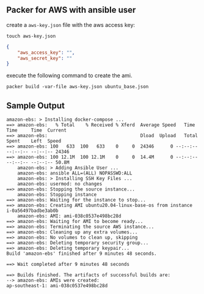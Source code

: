 ## Packer for AWS with ansible user

create a `aws-key.json` file with the aws access key:

`touch aws-key.json`

```.json
{
    "aws_access_key": "",
    "aws_secret_key": ""
}
```
execute the following command to create the ami.

`packer build -var-file aws-key.json ubuntu_base.json`

## Sample Output


```
amazon-ebs: > Installing docker-compose ...
==> amazon-ebs:   % Total    % Received % Xferd  Average Speed   Time    Time     Time  Current
==> amazon-ebs:                                  Dload  Upload   Total   Spent    Left  Speed
==> amazon-ebs: 100   633  100   633    0     0  24346      0 --:--:-- --:--:-- --:--:-- 24346
==> amazon-ebs: 100 12.1M  100 12.1M    0     0  14.4M      0 --:--:-- --:--:-- --:--:-- 50.8M
    amazon-ebs: > Adding Ansible User ...
    amazon-ebs: ansible ALL=(ALL) NOPASSWD:ALL
    amazon-ebs: > Installing SSH Key Files ...
    amazon-ebs: usermod: no changes
==> amazon-ebs: Stopping the source instance...
    amazon-ebs: Stopping instance
==> amazon-ebs: Waiting for the instance to stop...
==> amazon-ebs: Creating AMI ubuntu20.04-linux-base-os from instance i-0a56497badbe3ab0b
    amazon-ebs: AMI: ami-038c0537e498bc28d
==> amazon-ebs: Waiting for AMI to become ready...
==> amazon-ebs: Terminating the source AWS instance...
==> amazon-ebs: Cleaning up any extra volumes...
==> amazon-ebs: No volumes to clean up, skipping
==> amazon-ebs: Deleting temporary security group...
==> amazon-ebs: Deleting temporary keypair...
Build 'amazon-ebs' finished after 9 minutes 48 seconds.

==> Wait completed after 9 minutes 48 seconds

==> Builds finished. The artifacts of successful builds are:
--> amazon-ebs: AMIs were created:
ap-southeast-1: ami-038c0537e498bc28d
```